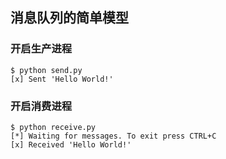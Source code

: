 ## 消息队列的简单模型

### 开启生产进程

```
$ python send.py  
[x] Sent 'Hello World!' 
```

### 开启消费进程

```
$ python receive.py  
[*] Waiting for messages. To exit press CTRL+C  
[x] Received 'Hello World!' 
```
